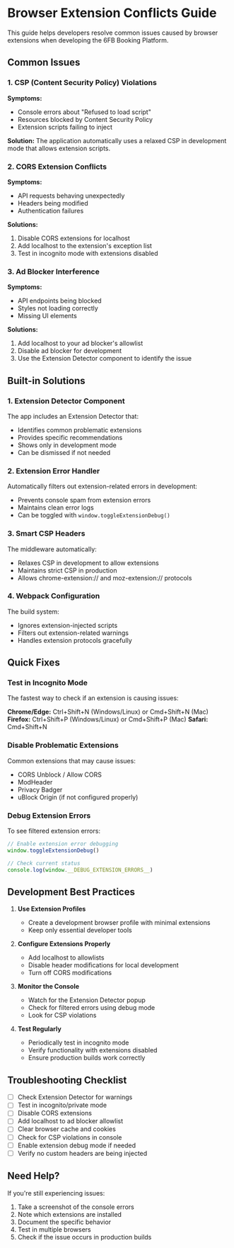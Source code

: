 # Browser Extension Conflicts Guide

This guide helps developers resolve common issues caused by browser extensions when developing the 6FB Booking Platform.

## Common Issues

### 1. CSP (Content Security Policy) Violations
**Symptoms:**
- Console errors about "Refused to load script"
- Resources blocked by Content Security Policy
- Extension scripts failing to inject

**Solution:**
The application automatically uses a relaxed CSP in development mode that allows extension scripts.

### 2. CORS Extension Conflicts
**Symptoms:**
- API requests behaving unexpectedly
- Headers being modified
- Authentication failures

**Solutions:**
1. Disable CORS extensions for localhost
2. Add localhost to the extension's exception list
3. Test in incognito mode with extensions disabled

### 3. Ad Blocker Interference
**Symptoms:**
- API endpoints being blocked
- Styles not loading correctly
- Missing UI elements

**Solutions:**
1. Add localhost to your ad blocker's allowlist
2. Disable ad blocker for development
3. Use the Extension Detector component to identify the issue

## Built-in Solutions

### 1. Extension Detector Component
The app includes an Extension Detector that:
- Identifies common problematic extensions
- Provides specific recommendations
- Shows only in development mode
- Can be dismissed if not needed

### 2. Extension Error Handler
Automatically filters out extension-related errors in development:
- Prevents console spam from extension errors
- Maintains clean error logs
- Can be toggled with `window.toggleExtensionDebug()`

### 3. Smart CSP Headers
The middleware automatically:
- Relaxes CSP in development to allow extensions
- Maintains strict CSP in production
- Allows chrome-extension:// and moz-extension:// protocols

### 4. Webpack Configuration
The build system:
- Ignores extension-injected scripts
- Filters out extension-related warnings
- Handles extension protocols gracefully

## Quick Fixes

### Test in Incognito Mode
The fastest way to check if an extension is causing issues:

**Chrome/Edge:** Ctrl+Shift+N (Windows/Linux) or Cmd+Shift+N (Mac)
**Firefox:** Ctrl+Shift+P (Windows/Linux) or Cmd+Shift+P (Mac)
**Safari:** Cmd+Shift+N

### Disable Problematic Extensions
Common extensions that may cause issues:
- CORS Unblock / Allow CORS
- ModHeader
- Privacy Badger
- uBlock Origin (if not configured properly)

### Debug Extension Errors
To see filtered extension errors:
```javascript
// Enable extension error debugging
window.toggleExtensionDebug()

// Check current status
console.log(window.__DEBUG_EXTENSION_ERRORS__)
```

## Development Best Practices

1. **Use Extension Profiles**
   - Create a development browser profile with minimal extensions
   - Keep only essential developer tools

2. **Configure Extensions Properly**
   - Add localhost to allowlists
   - Disable header modifications for local development
   - Turn off CORS modifications

3. **Monitor the Console**
   - Watch for the Extension Detector popup
   - Check for filtered errors using debug mode
   - Look for CSP violations

4. **Test Regularly**
   - Periodically test in incognito mode
   - Verify functionality with extensions disabled
   - Ensure production builds work correctly

## Troubleshooting Checklist

- [ ] Check Extension Detector for warnings
- [ ] Test in incognito/private mode
- [ ] Disable CORS extensions
- [ ] Add localhost to ad blocker allowlist
- [ ] Clear browser cache and cookies
- [ ] Check for CSP violations in console
- [ ] Enable extension debug mode if needed
- [ ] Verify no custom headers are being injected

## Need Help?

If you're still experiencing issues:
1. Take a screenshot of the console errors
2. Note which extensions are installed
3. Document the specific behavior
4. Test in multiple browsers
5. Check if the issue occurs in production builds
